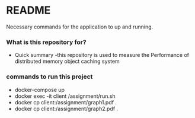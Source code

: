 # README #

Necessary commands for the application to up and running.

### What is this repository for? ###

* Quick summary
    -this repository is used to measure the Performance of distributed memory object caching    system 

### commands to run this project ###

* docker-compose up
* docker exec -it client  /assignment/run.sh
* docker cp client:/assignment/graph1.pdf .
* docker cp client:/assignment/graph2.pdf .